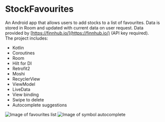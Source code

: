 # StockFavourites
An Android app that allows users to add stocks to a list of favourites. Data is stored in Room and updated with current data on user request.
Data provided by [https://finnhub.io/](https://finnhub.io/) (API key required).  
The project includes:
* Kotlin
* Coroutines
* Room
* Hilt for DI
* Retrofit2
* Moshi
* RecyclerView
* ViewModel
* LiveData
* View binding
* Swipe to delete
* Autocomplete suggestions

![Image of favourites list](https://i.imgur.com/FP842v9.png) ![Image of symbol autocomplete](https://i.imgur.com/NFVk3it.png)
